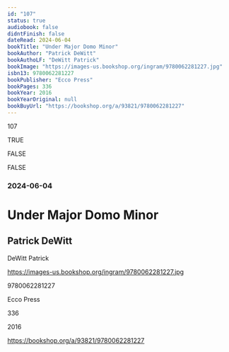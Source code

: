 ```yaml
---
id: "107"
status: true
audiobook: false
didntFinish: false
dateRead: 2024-06-04
bookTitle: "Under Major Domo Minor"
bookAuthor: "Patrick DeWitt"
bookAuthoLF: "DeWitt Patrick"
bookImage: "https://images-us.bookshop.org/ingram/9780062281227.jpg"
isbn13: 9780062281227
bookPublisher: "Ecco Press"
bookPages: 336
bookYear: 2016
bookYearOriginal: null
bookBuyUrl: "https://bookshop.org/a/93821/9780062281227"
---
```

107

TRUE

FALSE

FALSE

### 2024-06-04

# Under Major Domo Minor

## Patrick DeWitt

DeWitt Patrick

https://images-us.bookshop.org/ingram/9780062281227.jpg

9780062281227

Ecco Press

336

2016

https://bookshop.org/a/93821/9780062281227